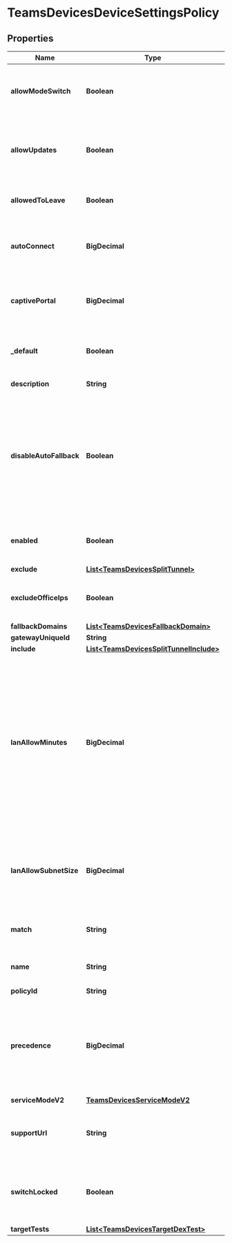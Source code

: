 

# TeamsDevicesDeviceSettingsPolicy


## Properties

| Name | Type | Description | Notes |
|------------ | ------------- | ------------- | -------------|
|**allowModeSwitch** | **Boolean** | Whether to allow the user to switch WARP between modes. |  [optional] |
|**allowUpdates** | **Boolean** | Whether to receive update notifications when a new version of the client is available. |  [optional] |
|**allowedToLeave** | **Boolean** | Whether to allow devices to leave the organization. |  [optional] |
|**autoConnect** | **BigDecimal** | The amount of time in minutes to reconnect after having been disabled. |  [optional] |
|**captivePortal** | **BigDecimal** | Turn on the captive portal after the specified amount of time. |  [optional] |
|**_default** | **Boolean** | Whether the policy is the default policy for an account. |  [optional] |
|**description** | **String** | A description of the policy. |  [optional] |
|**disableAutoFallback** | **Boolean** | If the &#x60;dns_server&#x60; field of a fallback domain is not present, the client will fall back to a best guess of the default/system DNS resolvers unless this policy option is set to &#x60;true&#x60;. |  [optional] |
|**enabled** | **Boolean** | Whether the policy will be applied to matching devices. |  [optional] |
|**exclude** | [**List&lt;TeamsDevicesSplitTunnel&gt;**](TeamsDevicesSplitTunnel.md) |  |  [optional] |
|**excludeOfficeIps** | **Boolean** | Whether to add Microsoft IPs to Split Tunnel exclusions. |  [optional] |
|**fallbackDomains** | [**List&lt;TeamsDevicesFallbackDomain&gt;**](TeamsDevicesFallbackDomain.md) |  |  [optional] |
|**gatewayUniqueId** | **String** |  |  [optional] |
|**include** | [**List&lt;TeamsDevicesSplitTunnelInclude&gt;**](TeamsDevicesSplitTunnelInclude.md) |  |  [optional] |
|**lanAllowMinutes** | **BigDecimal** | The amount of time in minutes a user is allowed access to their LAN. A value of 0 will allow LAN access until the next WARP reconnection, such as a reboot or a laptop waking from sleep. Note that this field is omitted from the response if null or unset. |  [optional] |
|**lanAllowSubnetSize** | **BigDecimal** | The size of the subnet for the local access network. Note that this field is omitted from the response if null or unset. |  [optional] |
|**match** | **String** | The wirefilter expression to match devices. |  [optional] |
|**name** | **String** | The name of the device settings profile. |  [optional] |
|**policyId** | **String** | Device ID. |  [optional] |
|**precedence** | **BigDecimal** | The precedence of the policy. Lower values indicate higher precedence. Policies will be evaluated in ascending order of this field. |  [optional] |
|**serviceModeV2** | [**TeamsDevicesServiceModeV2**](TeamsDevicesServiceModeV2.md) |  |  [optional] |
|**supportUrl** | **String** | The URL to launch when the Send Feedback button is clicked. |  [optional] |
|**switchLocked** | **Boolean** | Whether to allow the user to turn off the WARP switch and disconnect the client. |  [optional] |
|**targetTests** | [**List&lt;TeamsDevicesTargetDexTest&gt;**](TeamsDevicesTargetDexTest.md) |  |  [optional] |



